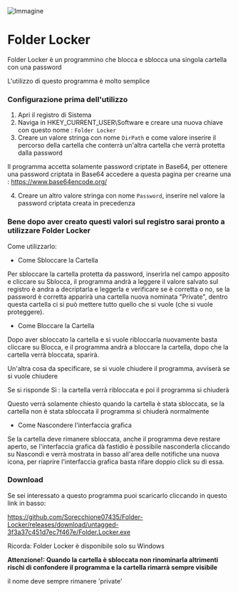 ![Immagine](https://user-images.githubusercontent.com/111366201/221373822-c1cfa48f-efd6-454a-9a6f-364395450bdc.png)

# Folder Locker
Folder Locker è un programmino che blocca e sblocca una singola cartella con una password

L'utilizzo di questo programma è molto semplice

### Configurazione prima dell'utilizzo

1) Apri il registro di Sistema
2) Naviga in HKEY_CURRENT_USER\Software e creare una nuova chiave con questo nome : ``` Folder Locker ```
3) Creare un valore stringa con nome ```DirPath``` e come valore inserire il percorso della cartella che conterrà un'altra cartella che verrà protetta dalla password

Il programma accetta solamente password criptate in Base64, per ottenere una password criptata in Base64 accedere a questa pagina per crearne una : https://www.base64encode.org/

4) Creare un altro valore stringa con nome ```Password```, inserire nel valore la password criptata creata in precedenza

### Bene dopo aver creato questi valori sul registro sarai pronto a utilizzare Folder Locker

Come utilizzarlo:

- Come Sbloccare la Cartella

Per sbloccare la cartella protetta da password, inserirla nel campo apposito e cliccare su Sblocca, il programma andrà a leggere il valore salvato sul registro è andra a decriptarla e leggerla e verificare se è corretta o no, se la password è corretta apparirà una cartella nuova nominata "Private", dentro questa cartella ci si può mettere tutto quello che si vuole (che si vuole proteggere).

- Come Bloccare la Cartella

Dopo aver sbloccato la cartella e si vuole ribloccarla nuovamente basta cliccare su Blocca, e il programma andrà a bloccare la cartella, dopo che la cartella verrà bloccata, sparirà.

Un'altra cosa da specificare, se si vuole chiudere il programma, avviserà se si vuole chiudere

Se si risponde Sì : la cartella verrà ribloccata e poi il programma si chiuderà

Questo verrà solamente chiesto quando la cartella è stata sbloccata, se la cartella non è stata sbloccata il programma si chiuderà normalmente


- Come Nascondere l'interfaccia grafica

Se la cartella deve rimanere sbloccata, anche il programma deve restare aperto, se l'interfaccia grafica dà fastidio è possibile nasconderla cliccando su Nascondi e verrà mostrata in basso all'area delle notifiche una nuova icona, per riaprire l'interfaccia grafica basta rifare doppio click su di essa.

### Download

Se sei interessato a questo programma puoi scaricarlo cliccando in questo link in basso:

https://github.com/Sorecchione07435/Folder-Locker/releases/download/untagged-3f3a37c451d7ec7f467e/Folder.Locker.exe

Ricorda: Folder Locker è disponibile solo su Windows 

**Attenzione!: Quando la cartella è sbloccata non rinominarla altrimenti rischi di confondere il programma e la cartella rimarrà sempre visibile**

il nome deve sempre rimanere 'private'
